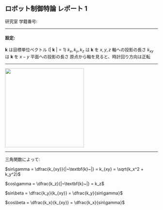 ロボット制御特論 レポート 1
----------------------
研究室
学籍番号:

***
#### 設定:

$\textbf{k}$ は目標単位ベクトル $(|~\textbf{k}~|=1)$
$k_x, k_y, k_z$ は $\textbf{k}$ を $x, y ,z$ 軸への投影の長さ
$k_{xy}$ は $\textbf{k}$ を $x-y$ 平面への投影の長さ
原点から軸を見ると、時計回り方向は正転

***
<img src="report1.png" height="260"></img>
***
三角関数によって:

$sin\gamma = \dfrac{k_{xy}}{|~\textbf{k}~|} = k_{xy} = \sqrt{k_x^2 + k_y^2}$

$cos\gamma = \dfrac{k_z}{|~\textbf{k}~|} = k_z$

$sin\beta = \dfrac{k_y}{k_{xy}} = \dfrac{k_y}{sin\gamma}$

$cos\beta = \dfrac{k_x}{k_{xy}} = \dfrac{k_x}{sin\gamma}$

